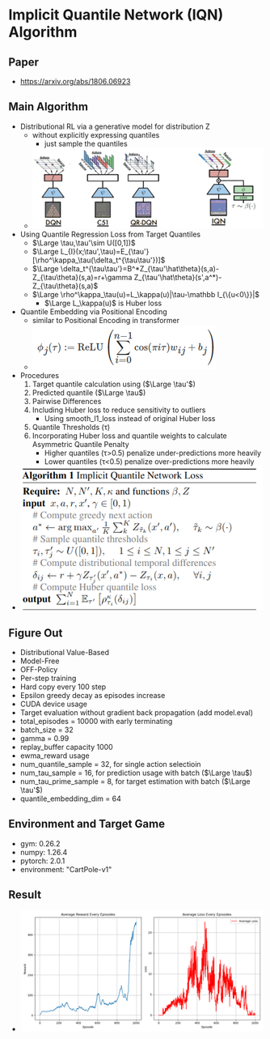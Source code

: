 # Implicit Quantile Network (IQN) Algorithm
## Paper
* https://arxiv.org/abs/1806.06923
## Main Algorithm
* Distributional RL via a generative model for distribution Z
  * without explicitly expressing quantiles
    * just sample the quantiles
  * ![IQN-NN](IQN-nn.png)
* Using Quantile Regression Loss from Target Quantiles
  * $\Large \tau,\tau'\sim U([0,1])$
  * $\Large L_{I}(x;\tau',\tau)=E_{\tau'}[\rho^\kappa_\tau(\delta_t^{\tau\tau'})]$
  * $\Large \delta_t^{\tau\tau'}=B^*Z_{\tau'\hat\theta}(s,a)-Z_{\tau\theta}(s,a)=r+\gamma Z_{\tau'\hat\theta}(s',a^*)-Z_{\tau\theta}(s,a)$
  * $\Large \rho^\kappa_\tau(u)=L_\kappa(u)|\tau-\mathbb I_{\{u<0\}}|$
    * $\Large L_\kappa(u)$ is Huber loss
* Quantile Embedding via Positional Encoding
  * similar to Positional Encoding in transformer
  * ![cos-embed](cosembed.png)
* Procedures
  1. Target quantile calculation using ($\Large \tau'$)
  2. Predicted quantile ($\Large \tau$)
  3. Pairwise Differences
  4. Including Huber loss to reduce sensitivity to outliers
       * Using smooth_l1_loss instead of original Huber loss
  5. Quantile Thresholds (τ)
  6. Incorporating Huber loss and quantile weights to calculate Asymmetric Quantile Penalty 
        * Higher quantiles (τ>0.5) penalize under-predictions more heavily
        * Lower quantiles (τ<0.5) penalize over-predictions more heavily
* ![IQN-Algorithm](35_IQN.png)
## Figure Out
* Distributional Value-Based
* Model-Free
* OFF-Policy
* Per-step training
* Hard copy every 100 step
* Epsilon greedy decay as episodes increase
* CUDA device usage
* Target evaluation without gradient back propagation (add model.eval)
* total_episodes = 10000 with early terminating
* batch_size = 32
* gamma      = 0.99
* replay_buffer capacity 1000
* ewma_reward usage
* num_quantile_sample = 32, for single action selectioin
* num_tau_sample = 16, for prediction usage with batch ($\Large \tau$)
* num_tau_prime_sample = 8, for target estimation with batch ($\Large \tau'$)
* quantile_embedding_dim = 64
## Environment and Target Game
* gym: 0.26.2
* numpy: 1.26.4 
* pytorch: 2.0.1 
* environment: "CartPole-v1"
## Result
* ![IQN](IQN_plot-whole.png)
